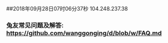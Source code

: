 ##2018年09月28日07时06分37秒 104.248.237.38
### 兔友常见问题及解答: https://github.com/wanggonging/d/blob/w/FAQ.md
